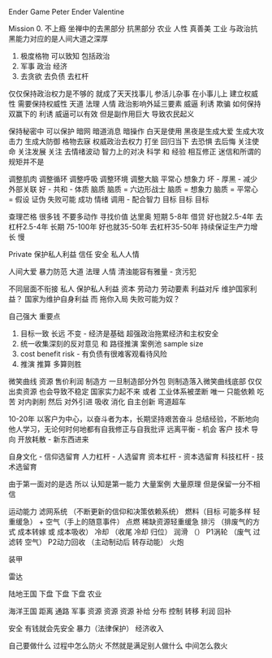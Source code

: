 Ender Game
Peter Ender Valentine

Mission
0. 不上瘾 坐禅中的去黑部分 抗黑部分
   农业 人性 真善美 工业
   与政治抗黑能力对应的是人间大道之深厚
1. 极度格物 可以致知 包括政治
2. 军事 政治 经济
3. 去贪欲 去负债 去杠杆 

仅仅保持政治权力是不够的
就成了天天找事儿 参活儿杂事
在小事儿上 建立权威性
需要保持权威性
天道 法理 人情
政治影响外延三要素 威逼 利诱 欺骗
如何保持双赢下的 利诱
威逼可以有效 但是副作用巨大
导致农民起义

保持秘密中 可以保护
暗网 暗道消息 暗操作
白天是使用 黑夜是生成大爱 
生成大攻击力 生成大防御
格物去寐
权威政治去权力
打坐 回归当下 去恐惧 去后悔
关注使命 关注发展
关注 
去情绪波动
智力上的对决
科学 和 经验 相互修正
迷信和所谓的规矩并不是


调整肌肉 
调整循环
调整呼吸
调整环境
调整大脑
平常心 想象力 
坏 - 厚黑 - 减少外部关联
好 - 共和 - 
体质 脑质
脑质 = 六边形战士
脑质 = 想象力
脑质 = 平常心 = 假设 证伪 失败可能 成功
情绪 调用 - 配合智力
目标 目标 目标

查理芒格 很多钱 不要多动作 寻找价值
达里奥   短期 5-8年 借贷 好也就2.5-4年 去杠杆2.5-4年
        长期 75-100年 好也就35-50年 去杠杆35-50年
        持续保证生产力增长 慢

Private 保护私人利益
信任 安全 私人人情

人间大爱 暴力防范
大道 法理 人情
清浊能容有雅量 - 贪污犯

不同层面不衔接
私人 保护私人利益
资本 劳动力 劳动要素 利益对斥
维护国家利益？
国家为维护自身利益 而 拖你入局
失败可能为奴？

自己强大 重要点
1. 目标一致 长远 不变 - 经济是基础 超强政治拖累经济和主权安全
2. 统一收集深刻的反对意见 和 路径推演 案例池 sample size
3. cost benefit risk - 有负债有很难客观看待风险
4. 推演 推算 多算则胜

微笑曲线
资源 售价利润 制造方
一旦制造部分外包 则制造落入微笑曲线底部
仅仅出卖资源 也会导致不稳定
国家实力起不来 或者 工业体系被垄断
唯一 只能依赖 吃苦 对内剥削 然后
对外引进 吸收 消化 自主创新 弯道超车

10-20年
以客户为中心，以奋斗者为本，长期坚持艰苦奋斗
总结经验，不断地向他人学习，无论何时何地都有自我修正与自我批评
远离平衡 - 机会 客户 技术 导向
开放耗散 - 新东西进来

自身文化 - 信仰选留育
人力杠杆 - 人选留育
资本杠杆 - 资本选留育
科技杠杆 - 技术选留育

由于第一面对的是选
所以 认知是第一能力
大量案例 大量原理
但是保留一分不相信

运动能力
    滤网系统 （不断更新的信仰和决策依赖系统）
    燃料（目标 可能多样 轻重缓急） + 空气（手上的随意事件）
    点燃 稀缺资源轻重缓急
    排污 （排废气的方式 成本转嫁 或 成本吸收）
    冷却 （收尾 冷却 归位）
    润滑 （）
    P1涡轮 （废气 过滤转 空气）
    P2动力回收 （主动制动后 转存动能）
火炮
    
装甲

雷达

陆地王国
下盘 下盘 下盘 
农业 

海洋王国
距离 通路 军事
资源 资源 资源
补给 分布 控制
转移 利润 回补

安全 有钱就会先安全
暴力（法律保护） 经济收入

自己要做什么 过程中怎么防火
不然就是满足别人做什么 中间怎么救火


